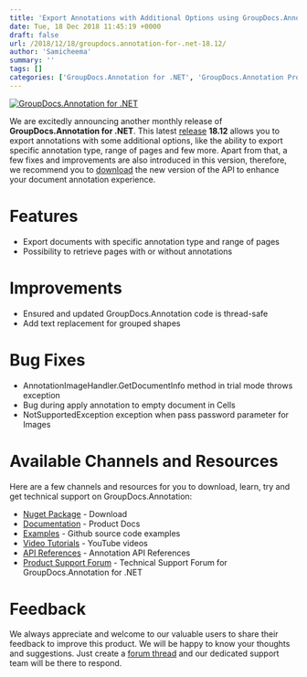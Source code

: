 ```yaml
---
title: 'Export Annotations with Additional Options using GroupDocs.Annotation for .NET 18.12'
date: Tue, 18 Dec 2018 11:45:19 +0000
draft: false
url: /2018/12/18/groupdocs.annotation-for-.net-18.12/
author: 'Samicheema'
summary: ''
tags: []
categories: ['GroupDocs.Annotation for .NET', 'GroupDocs.Annotation Product Family']
---
```


[![GroupDocs.Annotation for .NET](https://blog.groupdocs.com/wp-content/uploads/sites/4/2016/11/groupdocs-annotation-net.png)](https://products.groupdocs.com/annotation/net)

We are excitedly announcing another monthly release of **GroupDocs.Annotation for .NET**. This latest [release](https://docs.groupdocs.com/display/annotationnet/GroupDocs.Annotation+for+.NET+18.12+Release+Notes) **18.12** allows you to export annotations with some additional options, like the ability to export specific annotation type, range of pages and few more. Apart from that, a few fixes and improvements are also introduced in this version, therefore, we recommend you to [download](https://www.nuget.org/packages/groupdocs.annotation) the new version of the API to enhance your document annotation experience.

# Features

*   Export documents with specific annotation type and range of pages
*   Possibility to retrieve pages with or without annotations

# Improvements

*   Ensured and updated GroupDocs.Annotation code is thread-safe
*   Add text replacement for grouped shapes

# Bug Fixes

*   AnnotationImageHandler.GetDocumentInfo method in trial mode throws exception
*   Bug during apply annotation to empty document in Cells
*   NotSupportedException exception when pass password parameter for Images

# Available Channels and Resources

Here are a few channels and resources for you to download, learn, try and get technical support on GroupDocs.Annotation:

*   [Nuget Package](https://www.nuget.org/packages/groupdocs.annotation "Nuget Package") \- Download
*   [Documentation](https://docs.groupdocs.com/display/annotationnet/Home "Product Documentation") \- Product Docs
*   [Examples](https://github.com/groupdocs-annotation/GroupDocs.Annotation-for-.NET "Examples") - Github source code examples
*   [Video Tutorials](https://www.youtube.com/playlist?list=PL25CTxMCj5vPhJV8QNpZ-QRo9j08qnG8Q "video tutorials") - YouTube videos
*   [API References](https://apireference.groupdocs.com/net/annotation "API References") - Annotation API References
*   [Product Support Forum](https://forum.groupdocs.com/c/annotation "Support forum") - Technical Support Forum for GroupDocs.Annotation for .NET

# Feedback

We always appreciate and welcome to our valuable users to share their feedback to improve this product. We will be happy to know your thoughts and suggestions. Just create a [forum thread](https://forum.groupdocs.com/c/annotation) and our dedicated support team will be there to respond.




